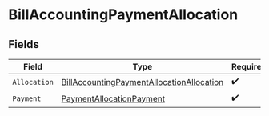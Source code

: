 # BillAccountingPaymentAllocation


## Fields

| Field                                                                                                         | Type                                                                                                          | Required                                                                                                      | Description                                                                                                   |
| ------------------------------------------------------------------------------------------------------------- | ------------------------------------------------------------------------------------------------------------- | ------------------------------------------------------------------------------------------------------------- | ------------------------------------------------------------------------------------------------------------- |
| `Allocation`                                                                                                  | [BillAccountingPaymentAllocationAllocation](../../models/shared/BillAccountingPaymentAllocationAllocation.md) | :heavy_check_mark:                                                                                            | N/A                                                                                                           |
| `Payment`                                                                                                     | [PaymentAllocationPayment](../../models/shared/PaymentAllocationPayment.md)                                   | :heavy_check_mark:                                                                                            | N/A                                                                                                           |